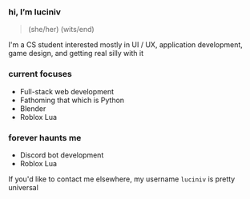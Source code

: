 ### hi, I’m luciniv
> (she/her) 
> (wits/end)

I'm a CS student interested mostly in UI / UX, application development, game design, and getting real silly with it

### current focuses
- Full-stack web development
- Fathoming that which is Python
- Blender
- Roblox Lua

### forever haunts me
- Discord bot development
- Roblox Lua



If you'd like to contact me elsewhere, my username ``luciniv`` is pretty universal



